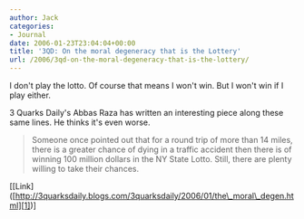 ```yaml
---
author: Jack
categories:
- Journal
date: 2006-01-23T23:04:04+00:00
title: '3QD: On the moral degeneracy that is the Lottery'
url: /2006/3qd-on-the-moral-degeneracy-that-is-the-lottery/
---
```


I don't play the lotto. Of course that means I won't win. But I won't win if I play either. 

3 Quarks Daily's Abbas Raza has written an interesting piece along these same lines. He thinks it's even worse. 

> Someone once pointed out that for a round trip of more than 14 miles, there is a greater chance of dying in a traffic accident then there is of winning 100 million dollars in the NY State Lotto. Still, there are plenty willing to take their chances. 

\[[Link\]([http://3quarksdaily.blogs.com/3quarksdaily/2006/01/the\_moral\_degen.html][1])]

 [1]: http://3quarksdaily.blogs.com/3quarksdaily/2006/01/the_moral_degen.html